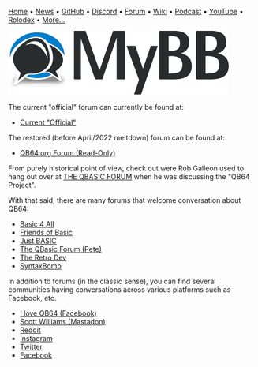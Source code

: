 [Home](https://qb64.com) • [News](news.md) • [GitHub](github.md) • [Discord](discord.md) • [Forum](forum.md) • [Wiki](wiki.md) • [Podcast](podcast.md) • [YouTube](youtube.md) • [Rolodex](rolodex.md) • [More...](more.md)

![Forum](images/mybb.png)

The current "official" forum can currently be found at:

- [Current "Official"](https://forum.qb64phoenix.com)

The restored (before April/2022 meltdown) forum can be found at: 

- [QB64.org Forum (Read-Only)](https://qb64forum.alephc.xyz/index.php)

From purely historical point of view, check out were Rob Galleon used to hang out over at [THE QBASIC FORUM](https://www.tapatalk.com/groups/qbasic/qb64-project-f585676/) when he was discussing the "QB64 Project".

With that said, there are many forums that welcome conversation about QB64:

- [Basic 4 All](http://basic4all.epizy.com/)
- [Friends of Basic](https://friends-of-basic.freeforums.net/)
- [Just BASIC](https://friends-of-basic.freeforums.net/)
- [The QBasic Forum (Pete)](https://www.tapatalk.com/groups/qbasic/)
- [The Retro Dev](https://www.theretrodev.com/forum/)
- [SyntaxBomb](https://www.syntaxbomb.com/)

In addition to forums (in the classic sense), you can find several communities having conversations across various platforms such as Facebook, etc.

- [I love QB64 (Facebook)](https://www.facebook.com/groups/114484741910416)
- [Scott Williams (Mastadon)](https://mastodon.online/@vwbusguy)
- [Reddit](https://www.reddit.com/r/qb64)
- [Instagram](https://www.instagram.com/QB64Team)
- [Twitter](https://twitter.com/QB64Team)
- [Facebook](https://www.facebook.com/QB64Team)